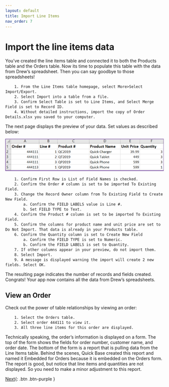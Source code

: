 ```yaml
---
layout: default
title: Import Line Items
nav_order: 7
---
```


# Import the line items data

You’ve created the line items table and connected it to both the Products table and the Orders table. Now its time to populate this table with the data from Drew’s spreadsheet. Then you can say goodbye to those spreadsheets!

~~~
    1. From the Line Items table homepage, select More>Select Import/Export.
    2. Select Import into a table from a file.
    3. Confirm Select Table is set to Line Items, and Select Merge Field is set to Record ID.
    4. Without detailed instructions, import the copy of Order Details.xlsx you saved to your computer.
~~~

The next page displays the preview of your data. Set values as described below:

![](assets/images/itemsTable.png)

~~~
    1. Confirm First Row is List of Field Names is checked.
    2. Confirm the Order # column is set to be imported To Existing Field. 
    3. Change the Record Owner column from To Existing Field to Create New Field. 
        a. Confirm the FIELD LABELS value is Line #.
        b. Set FIELD TYPE to Text.
    4. Confirm the Product # column is set to be imported To Existing Field.
    5. Confirm the columns for product name and unit price are set to Do Not Import. That data is already in your Products table. 
    6. Confirm the Quantity column is set to Create New Field
        a. Confirm the FIELD TYPE is set to Numeric. 
        b. Confirm the FIELD LABELS is set to Quantity. 
    7. If other columns appear in your preview, do not import them. 
    8. Select Import. 
    9. A message is displayed warning the import will create 2 new fields. Select OK.
~~~

The resulting page indicates the number of records and fields created. Congrats! Your app now contains all the data from Drew’s spreadsheets. 

## View an Order

Check out the power of table relationships by viewing an order:

~~~
    1. Select the Orders table.  
    2. Select order 444111 to view it. 
    3. All three line items for this order are displayed.
~~~

Technically speaking, the order’s information is displayed on a form. The top of the form shows the fields for order number, customer name, and order date. The bottom of the form is a report that is pulling data from the Line Items table. Behind the scenes, Quick Base created this report and named it Embedded for Orders because it is embedded on the Orders form. The report is good, but notice that line items and quantities are not displayed. So you need to make a minor adjustment to this report. 

[Next](orderFormDesign.html){: .btn .btn-purple }